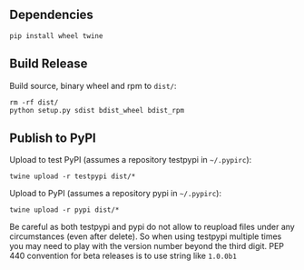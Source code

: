## Dependencies

    pip install wheel twine

## Build Release

Build source, binary wheel and rpm to `dist/`:

    rm -rf dist/
    python setup.py sdist bdist_wheel bdist_rpm

## Publish to PyPI

Upload to test PyPI (assumes a repository testpypi in `~/.pypirc`):

    twine upload -r testpypi dist/*

Upload to PyPI (assumes a repository pypi in `~/.pypirc`):

    twine upload -r pypi dist/*

Be careful as both testpypi and pypi do not allow to reupload files under any circumstances (even after delete). So when using testpypi multiple times you may need to play with the version number beyond the third digit. PEP 440 convention for beta releases is to use string like `1.0.0b1`

